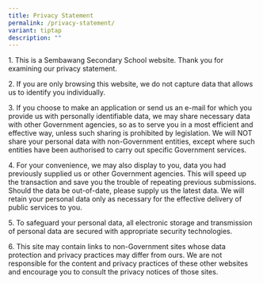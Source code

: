 ```yaml
---
title: Privacy Statement
permalink: /privacy-statement/
variant: tiptap
description: ""
---
```

<p>1. This is a Sembawang Secondary School website. Thank you for examining
our privacy statement.</p>
<p>2. If you are only browsing this website, we do not capture data that
allows us to identify you individually.</p>
<p>3. If you choose to make an application or send us an e-mail for which
you provide us with personally identifiable data, we may share necessary
data with other Government agencies, so as to serve you in a most efficient
and effective way, unless&nbsp;such sharing is prohibited by legislation.
We will NOT share your personal data with non-Government entities, except&nbsp;where
such entities have been authorised to carry out specific Government services.</p>
<p>4. For your convenience, we may also display to you, data you had previously
supplied us or other Government agencies. This&nbsp;will speed up the transaction
and save you the trouble of repeating previous submissions. Should the
data be out-of-date,&nbsp;please supply us the latest data. We will retain
your personal data only as necessary for the effective delivery of public&nbsp;services
to you.</p>
<p>5. To safeguard your personal data, all electronic storage and transmission
of personal data are secured with appropriate&nbsp;security technologies.</p>
<p>6. This site may contain links to non-Government sites whose data protection
and privacy practices may differ from ours. We are not responsible for
the content and privacy practices of these other websites and encourage
you to consult the&nbsp;privacy notices of those sites.</p>